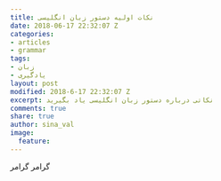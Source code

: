```yaml
---
title: نکات اولیه دستور زبان انگلیسی
date: 2018-06-17 22:32:07 Z
categories:
- articles
- grammar
tags:
- زبان
- یادگیری
layout: post
modified: 2018-6-17 22:32:07 Z
excerpt: نکاتی درباره دستور زبان انگلیسی یاد بگیرید
comments: true
share: true
author: sina_val
image:
  feature: 
---
```

گرامر گرامر